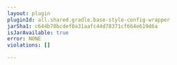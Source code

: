 ```yaml
---
layout: plugin
pluginId: all.shared.gradle.base-style-config-wrapper
jarSha1: c644b78bcdef0a31aafc44d78371cf664e619d6a
isJarAvailable: true
error: NONE
violations: []

---
```

